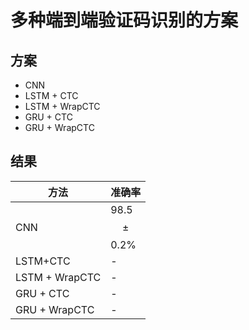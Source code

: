 # 多种端到端验证码识别的方案

## 方案
* CNN
* LSTM + CTC
* LSTM + WrapCTC
* GRU + CTC
* GRU + WrapCTC

## 结果
|方法|准确率|
|--|--|
|CNN|98.5 $$\pm$$ 0.2%|
|LSTM+CTC|-|
|LSTM + WrapCTC|-|
|GRU + CTC|-|
|GRU + WrapCTC|-|
